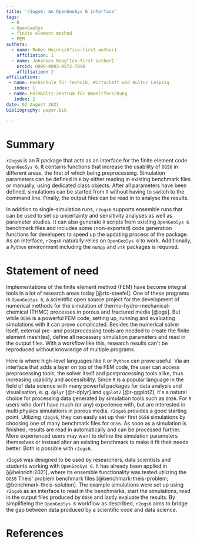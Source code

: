 ```yaml
---
title: 'r2ogs6: An OpenGeoSys 6 interface'
tags:
  - R
  - OpenGeoSys
  - finite element method
  - FEM
authors:
  - name: Ruben Heinrich^[co-first author]
    affiliation: 1
  - name: Johannes Boog^[co-first author]
    orcid: 0000-0003-0872-7098
    affiliation: 2
affiliations:
 - name: Hochschule für Technik, Wirtschaft und Kultur Leipzig
   index: 1
 - name: Helmholtz-Zentrum für Umweltforschung
   index: 2
date: 02 August 2021
bibliography: paper.bib

---
```


# Summary
`r2ogs6` is an R package that acts as an interface for the finite element code `OpenGeoSys 6`. It contains functions that increase the usability of `OGS6` in different areas, the first of which being preprocessing. Simulation parameters can be defined in `R` by either reading in existing benchmark files or manually, using dedicated class objects. After all parameters have been defined, simulations can be started from `R` without having to switch to the command line. Finally, the output files can be read in to analyse the results.

In addition to single-simulation runs, `r2ogs6` supports ensemble runs that can be used to set up uncertainty and sensitivity analyses as well as parameter studies. It can also generate `R` scripts from existing `OpenGeoSys 6` benchmark files and includes some (non-exported) code generation functions for developers to speed up the updating process of the package. As an interface, `r2ogs6` naturally relies on `OpenGeoSys 6` to work. Additionally, a `Python` environment including the `numpy` and `vtk` packages is required.

<!-- noch weiter ausbauen: wie sieht die Struktur von r2ogs6 aus? ideal mit Schema, was kann man mit dem Paket machen? am nesten aus deiner MA-Thesis nehmen und einfach übersetzen.-->

# Statement of need
Implementations of the finite element method (FEM) have become integral tools in a lot of research areas today [@rtc-steefel]. One of these programs is `OpenGeoSys 6`, a scientific open source project for the development of numerical methods for the simulation of thermo-hydro-mechanical-chemical (THMC) processes in porous and fractured media [@ogs]. But while `OGS6` is a powerful FEM code, setting up, running and evaluating simulations with it can prove complicated. Besides the numerical solver itself, external pre- and postprocessing tools are needed to create the finite element mesh(es), define all necessary simulation parameters and read in the output files. With a workflow like this, research results can't be reproduced without knowledge of multiple programs.

Here is where high-level languages like `R` or `Python` can prove useful. Via an interface that adds a layer on top of the FEM code, the user can access preprocessing tools, the solver itself and postprocessing tools alike, thus increasing usability and accessibility. Since `R` is a popular language in the field of data science with many powerful packages for data analysis and visualisation, e. g. `dplyr` [@r-dplyr] and `ggplot2` [@r-ggplot2], it's a natural choice for processing data generated by simulation tools such as `OGS6`. For `R` users who don't have much (or any) experience with, but are interested in multi physics simulations in porous media, `r2ogs6` provides a good starting point. Utilizing `r2ogs6`, they can easily set up their first `OGS6` simulations by choosing one of many benchmark files for `OGS6`. As soon as a simulation is finished, results are read in automatically and can be processed further. More experienced users may want to define the simulation parameters themselves or instead alter an existing benchmark to make it fit their needs better. Both is possible with `r2ogs6`.

`r2ogs6` was designed to be used by researchers, data scientists and students working with `OpenGeoSys 6`. It has already been applied in [@heinrich:2021], where its ensemble functionality was tested utilizing the `OGS6` Theis' problem benchmark files [@benchmark-theis-problem; @benchmark-theis-solution]. The example simulations were set up using `r2ogs6` as an interface to read in the benchmarks, start the simulations, read in the output files produced by `OGS6` and lastly evaluate the results. By simplifieing the `OpenGeoSys 6` workflow as described, `r2ogs6` aims to bridge the gap between data produced by a scientific code and data science.

# References
<!-- bitte die Quellen ergänzen-->
